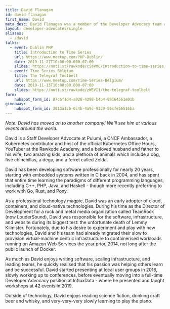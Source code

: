 ```yaml
---
title: David Flanagan
id: david-flanagan
first_name: David
meta_desc: David Flanagan was a member of the Developer Advocacy team at Pulumi.
layout: developer-advocates/single
aliases:
  - /david
talks:
  - event: Dublin PHP
    title: Introduction to Time Series
    url: https://www.meetup.com/PHP-Dublin/
    date: 2019-11-27T10:00:00.000-07:00
    slides: https://noti.st/rawkode/cSaVMC/introduction-to-time-series
  - event: Time Series Belgium
    title: The Telegraf Toolbelt
    url: https://www.meetup.com/Time-Series-Belgium/
    date: 2019-11-13T10:00:00.000-07:00
    slides: https://noti.st/rawkode/zWEVI1/the-telegraf-toolbelt
form:
    hubspot_form_id: 87c6f1d4-a928-4298-b4b4-89164561e01b
giveaway:
    hubspot_form_id: 3013a1cb-0c4b-4a9c-93c9-56cfe56516ba
---
```


_Note: David has moved on to another company! We'll see him at various events around the world._

David is a Staff Developer Advocate at Pulumi, a CNCF Ambassador, a Kubernetes contributor and host of the official Kubernetes Office Hours, YouTuber at the Rawkode Academy, and a beloved husband and father to his wife, two amazing kids, and a plethora of animals which include a dog, five chinchillas, a degu, and a ferret called Zelda.

David has been developing software professionally for nearly 20 years, starting with embedded systems written in C back in 2004, and has spent that entire time learning the paradigms of different programming languages, including C++, PHP, Java, and Haskell - though more recently preferring to work with Go, Rust, and Pony.

As a professional technology magpie, David was an early adopter of cloud, containers, and cloud-native technologies. During his time as the Director of Development for a rock and metal media organization called TeamRock (now LouderSound), David was responsible for the software, infrastructure, and website during its biggest test: the unfortunate death of Lemmy Kilmister. Fortunately, due to his desire to experiment and play with new technologies, David and his team had already migrated their slow to provision virtual-machine centric infrastructure to containerised workloads running on Amazon Web Services the year prior, 2014, not long after the public launch of Docker.

As much as David enjoys writing software, scaling infrastructure, and leading teams, he quickly realised that his passion was helping others learn and be successful. David started presenting at local user groups in 2016, slowly working up to conferences, before eventually moving into a full-time Developer Advocacy position at InfluxData - where he presented and taught workshops at 42 events in 2019.

Outside of technology, David enjoys reading science fiction, drinking craft beer and whisky, and very-very-very slowly learning to play the piano.
